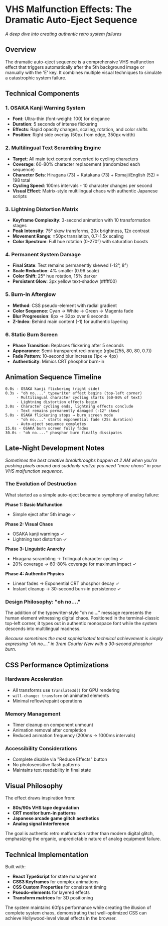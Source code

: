 # VHS Malfunction Effects: The Dramatic Auto-Eject Sequence

*A deep dive into creating authentic retro system failures*

## Overview

The dramatic auto-eject sequence is a comprehensive VHS malfunction effect that triggers automatically after the 5th background image or manually with the 'E' key. It combines multiple visual techniques to simulate a catastrophic system failure.

## Technical Components

### 1. OSAKA Kanji Warning System
- **Font**: Ultra-thin (font-weight: 100) for elegance
- **Duration**: 5 seconds of intense flickering
- **Effects**: Rapid opacity changes, scaling, rotation, and color shifts
- **Position**: Right side overlay (50px from edge, 350px width)

### 2. Multilingual Text Scrambling Engine
- **Target**: All main text content converted to cycling characters
- **Coverage**: 60-80% character replacement (randomized each sequence)
- **Character Sets**: Hiragana (73) + Katakana (73) + Romaji/English (52) = 198 total
- **Cycling Speed**: 100ms intervals - 10 character changes per second
- **Visual Effect**: Matrix-style multilingual chaos with authentic Japanese scripts

### 3. Lightning Distortion Matrix
- **Keyframe Complexity**: 3-second animation with 10 transformation stages
- **Peak Intensity**: 75° skew transforms, 20x brightness, 12x contrast
- **Movement Range**: ±50px translation, 0.7-1.5x scaling
- **Color Spectrum**: Full hue rotation (0-270°) with saturation boosts

### 4. Permanent System Damage
- **Final State**: Text remains permanently skewed (-12°, 8°)
- **Scale Reduction**: 4% smaller (0.96 scale)
- **Color Shift**: 25° hue rotation, 15% darker
- **Persistent Glow**: 3px yellow text-shadow (#ffff00)

### 5. Burn-In Afterglow
- **Method**: CSS pseudo-element with radial gradient
- **Color Sequence**: Cyan → White → Green → Magenta fade
- **Blur Progression**: 8px → 32px over 8 seconds
- **Z-Index**: Behind main content (-1) for authentic layering

### 6. Static Burn Screen
- **Phase Transition**: Replaces flickering after 5 seconds
- **Appearance**: Semi-transparent red-orange (rgba(255, 80, 80, 0.7))
- **Fade Pattern**: 10-second blur increase (1px → 4px)
- **Authenticity**: Mimics CRT phosphor burn-in

## Animation Sequence Timeline

```
0.0s - OSAKA kanji flickering (right side)
0.3s - "oh no...." typewriter effect begins (top-left corner)
     - Multilingual character cycling starts (60-80% of text)
     - Lightning distortion effects begin
3.0s - Character cycling ends, lightning effects conclude
     - Text remains permanently damaged (-12° skew)
5.0s - OSAKA flickering stops → burn screen mode
     - "oh no...." starts exponential fade (25s duration)
     - Auto-eject sequence completes
15.0s - OSAKA burn screen fully fades
30.0s - "oh no...." phosphor burn finally dissipates
```

## Late-Night Development Notes

*Sometimes the best creative breakthroughs happen at 2 AM when you're pushing pixels around and suddenly realize you need "more chaos" in your VHS malfunction sequence.*

### The Evolution of Destruction
What started as a simple auto-eject became a symphony of analog failure:

**Phase 1: Basic Malfunction**
- Simple eject after 5th image ✓

**Phase 2: Visual Chaos**
- OSAKA kanji warnings ✓
- Lightning text distortion ✓

**Phase 3: Linguistic Anarchy**
- Hiragana scrambling → Trilingual character cycling ✓
- 20% coverage → 60-80% coverage for maximum impact ✓

**Phase 4: Authentic Physics**
- Linear fades → Exponential CRT phosphor decay ✓
- Instant cleanup → 30-second burn-in persistence ✓

### Design Philosophy: "oh no...."

The addition of the typewriter-style "oh no...." message represents the human element witnessing digital chaos. Positioned in the terminal-classic top-left corner, it types out in authentic monospace font while the system descends into multilingual madness.

*Because sometimes the most sophisticated technical achievement is simply expressing "oh no...." in 3rem Courier New with a 30-second phosphor burn.*

## CSS Performance Optimizations

### Hardware Acceleration
- All transforms use `translate3d()` for GPU rendering
- `will-change: transform` on animated elements
- Minimal reflow/repaint operations

### Memory Management
- Timer cleanup on component unmount
- Animation removal after completion
- Reduced animation frequency (200ms → 1000ms intervals)

### Accessibility Considerations
- Complete disable via "Reduce Effects" button
- No photosensitive flash patterns
- Maintains text readability in final state

## Visual Philosophy

The effect draws inspiration from:
- **80s/90s VHS tape degradation**
- **CRT monitor burn-in patterns**
- **Japanese arcade game glitch aesthetics**
- **Analog signal interference**

The goal is authentic retro malfunction rather than modern digital glitch, emphasizing the organic, unpredictable nature of analog equipment failure.

## Technical Implementation

Built with:
- **React TypeScript** for state management
- **CSS3 Keyframes** for complex animations
- **CSS Custom Properties** for consistent timing
- **Pseudo-elements** for layered effects
- **Transform matrices** for 3D positioning

The system maintains 60fps performance while creating the illusion of complete system chaos, demonstrating that well-optimized CSS can achieve Hollywood-level visual effects in the browser.